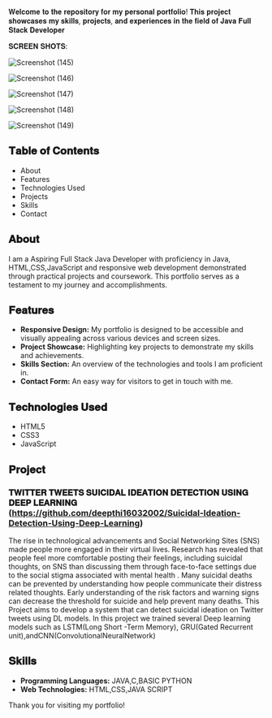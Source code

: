 𝐖𝐞𝐥𝐜𝐨𝐦𝐞 𝐭𝐨 𝐭𝐡𝐞 𝐫𝐞𝐩𝐨𝐬𝐢𝐭𝐨𝐫𝐲 𝐟𝐨𝐫 𝐦𝐲 𝐩𝐞𝐫𝐬𝐨𝐧𝐚𝐥 𝐩𝐨𝐫𝐭𝐟𝐨𝐥𝐢𝐨! 𝐓𝐡𝐢𝐬 𝐩𝐫𝐨𝐣𝐞𝐜𝐭 𝐬𝐡𝐨𝐰𝐜𝐚𝐬𝐞𝐬 𝐦𝐲 𝐬𝐤𝐢𝐥𝐥𝐬, 𝐩𝐫𝐨𝐣𝐞𝐜𝐭𝐬, 𝐚𝐧𝐝 𝐞𝐱𝐩𝐞𝐫𝐢𝐞𝐧𝐜𝐞𝐬 𝐢𝐧 𝐭𝐡𝐞 𝐟𝐢𝐞𝐥𝐝 𝐨𝐟 𝐉𝐚𝐯𝐚 𝐅𝐮𝐥𝐥 𝐒𝐭𝐚𝐜𝐤 𝐃𝐞𝐯𝐞𝐥𝐨𝐩𝐞𝐫

 𝐒𝐂𝐑𝐄𝐄𝐍 𝐒𝐇𝐎𝐓𝐒:





![Screenshot (145)](https://github.com/deepthi16032002/My-Portfolio/assets/134869226/8ea75199-9d02-496d-aafc-7e5317dfed8e)










![Screenshot (146)](https://github.com/deepthi16032002/My-Portfolio/assets/134869226/81c845c3-ff2a-4126-9571-2c57db7175fd)



![Screenshot (147)](https://github.com/deepthi16032002/My-Portfolio/assets/134869226/c855d8df-355d-4d16-b955-8195a51a66da)







![Screenshot (148)](https://github.com/deepthi16032002/My-Portfolio/assets/134869226/869bb455-b02b-45e4-84fa-9f641987a608)



![Screenshot (149)](https://github.com/deepthi16032002/My-Portfolio/assets/134869226/ce6dc9a2-1b45-4de0-bb9e-a3c0039bd70f)


 
## 𝐓𝐚𝐛𝐥𝐞 𝐨𝐟 𝐂𝐨𝐧𝐭𝐞𝐧𝐭𝐬
- About
- Features
- Technologies Used
- Projects
- Skills
- Contact

## 𝐀𝐛𝐨𝐮𝐭
I am a Aspiring Full Stack Java Developer with proficiency in Java, HTML,CSS,JavaScript and
responsive web development demonstrated through practical projects and coursework.
This portfolio serves as a testament to my journey and accomplishments.

## 𝐅𝐞𝐚𝐭𝐮𝐫𝐞𝐬
- **Responsive Design:** My portfolio is designed to be accessible and visually appealing across various devices and screen sizes.
- **Project Showcase:** Highlighting key projects to demonstrate my skills and achievements.
- **Skills Section:** An overview of the technologies and tools I am proficient in.
- **Contact Form:** An easy way for visitors to get in touch with me.

## 𝐓𝐞𝐜𝐡𝐧𝐨𝐥𝐨𝐠𝐢𝐞𝐬 𝐔𝐬𝐞𝐝
- HTML5
- CSS3
- JavaScript

## 𝐏𝐫𝐨𝐣𝐞𝐜𝐭
### 𝐓𝐖𝐈𝐓𝐓𝐄𝐑 𝐓𝐖𝐄𝐄𝐓𝐒 𝐒𝐔𝐈𝐂𝐈𝐃𝐀𝐋 𝐈𝐃𝐄𝐀𝐓𝐈𝐎𝐍 𝐃𝐄𝐓𝐄𝐂𝐓𝐈𝐎𝐍 𝐔𝐒𝐈𝐍𝐆 𝐃𝐄𝐄𝐏 𝐋𝐄𝐀𝐑𝐍𝐈𝐍𝐆 (https://github.com/deepthi16032002/Suicidal-Ideation-Detection-Using-Deep-Learning)
The rise in technological advancements and Social Networking Sites (SNS) made people more engaged in their virtual lives.
Research has revealed that people feel more comfortable posting their feelings, including suicidal thoughts,
on SNS than discussing them through face-to-face settings due to the social stigma associated with mental health .
Many suicidal deaths can be prevented by understanding how people communicate their distress related thoughts. 
Early understanding of the risk factors and warning signs can decrease the threshold for suicide and help prevent many deaths. 
This Project aims to develop a system that can detect suicidal ideation on Twitter tweets using DL models.
In this project we trained several Deep learning models such as LSTM(Long Short -Term Memory), GRU(Gated Recurrent unit),andCNN(ConvolutionalNeuralNetwork)

## 𝐒𝐤𝐢𝐥𝐥𝐬
- **Programming Languages:** JAVA,C,BASIC PYTHON
- **Web Technologies:** HTML,CSS,JAVA SCRIPT

Thank you for visiting my portfolio!
